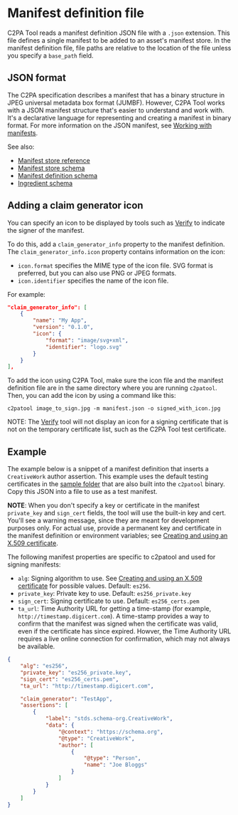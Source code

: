 # Manifest definition file

C2PA Tool reads a manifest definition JSON file with a `.json` extension. This file defines a single manifest to be added to an asset's manifest store.
In the manifest definition file, file paths are relative to the location of the file unless you specify a `base_path` field.

## JSON format

The C2PA specification describes a manifest that has a binary structure in JPEG universal metadata box format (JUMBF).  However, C2PA Tool works with a JSON manifest structure that's easier to understand and work with.  It's a declarative language for representing and creating a manifest in binary format. For more information on the JSON manifest, see [Working with manifests](https://opensource.contentauthenticity.org/docs/manifest/understanding-manifest).

See also:

* <a href="https://opensource.contentauthenticity.org/docs/manifest/manifest-ref" target="_self">Manifest store reference</a>
* <a href="https://opensource.contentauthenticity.org/docs/manifest/manifest-json-schema" target="_self">Manifest store schema</a>
* <a href="https://github.com/contentauth/c2pa-rs/blob/main/cli/schemas/manifest-definition.json" target="_self">Manifest definition schema</a>
* <a href="https://github.com/contentauth/c2pa-rs/blob/main/cli/schemas/ingredient.json" target="_self">Ingredient schema</a>

## Adding a claim generator icon

You can specify an icon to be displayed by tools such as [Verify](https://contentcredentials.org/verify) to indicate the signer of the manifest.

To do this, add a `claim_generator_info` property to the manifest definition. The `claim_generator_info.icon` property contains information on the icon:
- `icon.format` specifies the MIME type of the icon file.  SVG format is preferred, but you can also use PNG or JPEG formats. 
- `icon.identifier` specifies the name of the icon file.

For example:

```json
"claim_generator_info": [
	{
		"name": "My App",
		"version": "0.1.0",
		"icon": {
			"format": "image/svg+xml",
			"identifier": "logo.svg"
		}
	}
],
```

To add the icon using C2PA Tool, make sure the icon file and the manifest definition file  are in the same directory where you are running `c2patool`. Then, you can add the icon by using a command like this:

```shell
c2patool image_to_sign.jpg -m manifest.json -o signed_with_icon.jpg
```

NOTE: The [Verify](https://contentcredentials.org/verify) tool will not display an icon for a signing certificate that is not on the temporary certificate list, such as the C2PA Tool test certificate.

## Example

The example below is a snippet of a manifest definition that inserts a `CreativeWork` author assertion. This example uses the default testing certificates in the [sample folder](https://github.com/contentauth/c2pa-rs/tree/main/cli/sample) that are also built into the `c2patool` binary.   Copy this JSON into a file to use as a test manifest. 

**NOTE**:  When you don't specify a key or certificate in the manifest `private_key` and `sign_cert` fields, the tool will use the built-in key and cert. You'll see a warning message, since they are meant for development purposes only. For actual use, provide a permanent key and certificate in the manifest definition or environment variables; see [Creating and using an X.509 certificate](x_509.md). 

The following manifest properties are specific to c2patool and used for signing manifests:

- `alg`: Signing algorithm to use. See [Creating and using an X.509 certificate](x_509.md) for possible values. Default: `es256`.
- `private_key`: Private key to use. Default: `es256_private.key`
- `sign_cert`: Signing certificate to use. Default: `es256_certs.pem`
- `ta_url`:  Time Authority URL for getting a time-stamp (for example, `http://timestamp.digicert.com`). A time-stamp provides a way to confirm that the manifest was signed when the certificate was valid, even if the certificate has since expired. Howver, the Time Authority URL requires a live online connection for confirmation, which may not always be available.

```json
{
    "alg": "es256",
    "private_key": "es256_private.key",
    "sign_cert": "es256_certs.pem",
    "ta_url": "http://timestamp.digicert.com",

    "claim_generator": "TestApp",
    "assertions": [
        {
            "label": "stds.schema-org.CreativeWork",
            "data": {
                "@context": "https://schema.org",
                "@type": "CreativeWork",
                "author": [
                    {
                        "@type": "Person",
                        "name": "Joe Bloggs"
                    }
                ]
            }
        }
    ]
}
```
